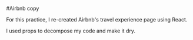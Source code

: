#Airbnb copy

For this practice, I re-created Airbnb's travel experience page using React.

I used props to decompose my code and make it dry. 
